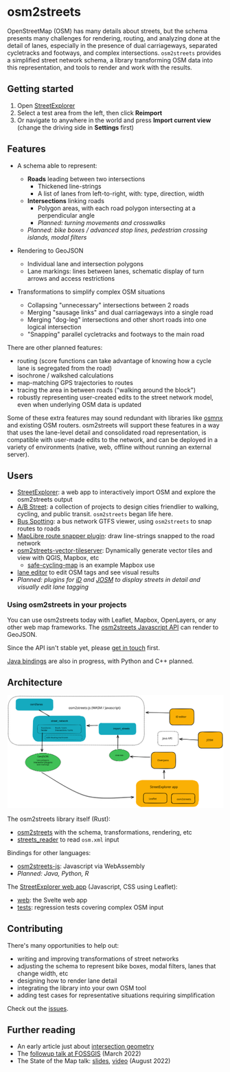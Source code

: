 # osm2streets

OpenStreetMap (OSM) has many details about streets, but the schema presents
many challenges for rendering, routing, and analyzing done at the detail of
lanes, especially in the presence of dual carriageways, separated cycletracks
and footways, and complex intersections. `osm2streets` provides a simplified
street network schema, a library transforming OSM data into this representation,
and tools to render and work with the results.

## Getting started

1.  Open [StreetExplorer](https://a-b-street.github.io/osm2streets/)
2.  Select a test area from the left, then click **Reimport**
3.  Or navigate to anywhere in the world and press **Import current view**
    (change the driving side in **Settings** first)

## Features

- A schema able to represent:

  - **Roads** leading between two intersections
    - Thickened line-strings
    - A list of lanes from left-to-right, with: type, direction, width
  - **Intersections** linking roads
    - Polygon areas, with each road polygon intersecting at a perpendicular
      angle
    - _Planned: turning movements and crosswalks_
  - _Planned: bike boxes / advanced stop lines, pedestrian crossing islands, modal filters_

- Rendering to GeoJSON
  - Individual lane and intersection polygons
  - Lane markings: lines between lanes, schematic display of turn arrows and access restrictions
- Transformations to simplify complex OSM situations
  - Collapsing "unnecessary" intersections between 2 roads
  - Merging "sausage links" and dual carriageways into a single road
  - Merging "dog-leg" intersections and other short roads into one logical intersection
  - "Snapping" parallel cycletracks and footways to the main road

There are other planned features:

- routing (score functions can take advantage of knowing how a cycle lane is
  segregated from the road)
- isochrone / walkshed calculations
- map-matching GPS trajectories to routes
- tracing the area in between roads ("walking around the block")
- robustly representing user-created edits to the street network model, even
  when underlying OSM data is updated

Some of these extra features may sound redundant with libraries like
[osmnx](https://osmnx.readthedocs.io/en/stable/) and existing OSM routers.
osm2streets will support these features in a way that uses the lane-level
detail and consolidated road representation, is compatible with user-made edits
to the network, and can be deployed in a variety of environments (native, web,
offline without running an external server).

## Users

- [StreetExplorer](https://a-b-street.github.io/osm2streets/): a web app to
  interactively import OSM and explore the osm2streets output
- [A/B Street](https://abstreet.org): a collection of projects to design cities
  friendlier to walking, cycling, and public transit. `osm2streets` began life
  here.
- [Bus Spotting](https://github.com/dabreegster/bus_spotting): a bus network
  GTFS viewer, using `osm2streets` to snap routes to roads
- [MapLibre route snapper
  plugin](https://github.com/dabreegster/route_snapper/): draw line-strings
  snapped to the road network
- [osm2streets-vector-tileserver](https://github.com/jakecoppinger/osm2streets-vector-tileserver): Dynamically generate vector tiles and view with QGIS, Mapbox, etc
  - [safe-cycling-map](https://github.com/jakecoppinger/safe-cycling-map) is an example Mapbox use
- [lane editor](https://a-b-street.github.io/osm2streets/lane_editor.html) to edit OSM tags and see visual results
- _Planned: plugins for [iD](https://github.com/openstreetmap/iD) and
  [JOSM](https://josm.openstreetmap.de/) to display streets in detail and
  visually edit lane tagging_

### Using osm2streets in your projects

You can use osm2streets today with Leaflet, Mapbox, OpenLayers, or any other
web map frameworks. The [osm2streets Javascript
API](https://github.com/a-b-street/osm2streets/tree/main/osm2streets-js) can
render to GeoJSON.

Since the API isn't stable yet, please [get in
touch](https://github.com/a-b-street/osm2streets/issues/new) first.

[Java bindings](https://github.com/a-b-street/osm2streets/tree/main/osm2streets-java) are also in progress, with Python and C++ planned.

## Architecture

![osm2streets architecture](docs/architecture.svg)

The osm2streets library itself (Rust):

- [osm2streets](https://github.com/a-b-street/osm2streets/tree/main/osm2streets) with the schema, transformations, rendering, etc
- [streets_reader](https://github.com/a-b-street/osm2streets/tree/main/streets_reader) to read `osm.xml` input

Bindings for other languages:

- [osm2streets-js](https://github.com/a-b-street/osm2streets/tree/main/osm2streets-js): Javascript via WebAssembly
- _Planned: Java, Python, R_

The [StreetExplorer web app](https://a-b-street.github.io/osm2streets/) (Javascript, CSS using Leaflet):

- [web](https://github.com/a-b-street/osm2streets/tree/main/web): the Svelte web app
- [tests](https://github.com/a-b-street/osm2streets/tree/main/tests): regression tests covering complex OSM input

## Contributing

There's many opportunities to help out:

- writing and improving transformations of street networks
- adjusting the schema to represent bike boxes, modal filters, lanes that change width, etc
- designing how to render lane detail
- integrating the library into your own OSM tool
- adding test cases for representative situations requiring simplification

Check out the [issues](https://github.com/a-b-street/osm2streets/issues).

## Further reading

- An early article just about [intersection geometry](https://a-b-street.github.io/docs/tech/map/geometry/index.html)
- The [followup talk at FOSSGIS](https://dabreegster.github.io/talks/map_model_v2/slides.html) (March 2022)
- The State of the Map talk: [slides](https://dabreegster.github.io/talks/sotm_2022/slides.html), [video](https://www.youtube.com/watch?v=Te39lBuhPK8) (August 2022)
